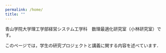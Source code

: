 ```yaml
---
permalink: /home/
title: ""
---
```


青山学院大学理工学部経営システム工学科　数理最適化研究室（小林研究室）です。

このページでは，学生の研究プロジェクトと講義に関する内容を述べています．
